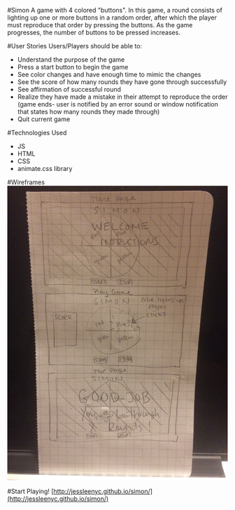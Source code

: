 #Simon
A game with 4 colored "buttons". In this game, a round consists of lighting up one or more buttons in a random order, after which the player must reproduce that order by pressing the buttons. As the game progresses, the number of buttons to be pressed increases.

#User Stories
Users/Players should be able to: 
  - Understand the purpose of the game
  - Press a start button to begin the game
  - See color changes and have enough time to mimic the changes
  - See the score of how many rounds they have gone through successfully
  - See affirmation of successful round 
  - Realize they have made a mistake in their attempt to reproduce the order (game ends- user is notified by an error sound or window notification that states how many rounds they made through)
  - Quit current game 

#Technologies Used
  - JS
  - HTML
  - CSS
  - animate.css library

#Wireframes
![](./wireframe.jpg)

#Start Playing!
[http://jessleenyc.github.io/simon/](http://jessleenyc.github.io/simon/)



